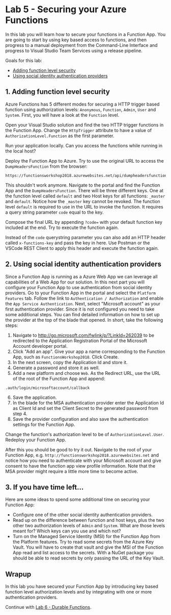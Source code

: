 # Lab 5 - Securing your Azure Functions

In this lab you will learn how to secure your functions in a Function App. You are going to start by using key based access to functions, and then progress to a manual deployment from the Command-Line Interface and progress to Visual Studio Team Services using a release pipeline.

Goals for this lab: 
- [Adding function level security](#1)
- [Using social identity authentication providers](#2)

## <a name="1"></a>1. Adding function level security

Azure Functions has 5 different modes for securing a HTTP trigger based function using authorization levels: ```Anonymous```, ```Function```, ```Admin```, ```User``` and ```System```. First, you will have a look at the ```Function``` level.

Open your Visual Studio solution and find the two HTTP trigger functions in the Function App. Change the ```HttpTrigger``` attribute to have a value of ```AuthorizationLevel.Function``` as the first parameter.

Run your application locally. Can you access the functions while running in the local host?

Deploy the Function App to Azure. Try to use the original URL to access the ```DumpHeadersFunction``` from the browser:
```
https://functionsworkshop2018.azurewebsites.net/api/dumpheadersfunction
```
This shouldn't work anymore. Navigate to the portal and find the Function App and the ```DumpHeadersFunction```.  There will be three different keys. One at the function level called ```default``` and two Host keys for all functions: ```_master``` and ```default```. Notice how the ```_master``` key cannot be revoked. The function level ```default``` is required to use in the URL to invoke the function. It requires a query string parameter ```code``` equal to the key.

Compose the final URL by appending ```?code=``` with your default function key included at the end. Try to execute the function again.

Instead of the ```code``` querystring parameter you can also add an HTTP header called ```x-functions-key``` and pass the key in here. Use Postman or the VSCode REST Client to apply this header and execute the function again. 

## <a name="2"></a>2. Using social identity authentication providers

Since a Function App is running as a Azure Web App we can leverage all capabilities of a Web App for our solution. In this next part you will configure your Function App to use authentication from social identity providers.
Go to your Function App in the portal and select the ```Platform Features``` tab. Follow the link to ```Authentication / Authorization``` and enable the ```App Service Authentication```. Next, select "Microsoft account" as your first authentication provider. Since it is not configured you need to take some additional steps. You can find detailed information on how to set up the provider at the top of the blade that opened. In short, take the following steps:

1. Navigate to http://go.microsoft.com/fwlink/p/?LinkId=262039 to be redirected to the Application Registration Portal of the Microsoft Account developer portal.
2. Click "Add an app". Give your app a name corresponding to the Function App, such as ```FunctionsWorkshop2018```. Click Create.
3. In the next screen, copy the Application Id and store it. 
4. Generate a password and store it as well.
5. Add a new platform and choose ```Web```. As the Redirect URL, use the URL of the root of the Function App and append: 
```
.auth/login/microsoftaccount/callback
``` 
6. Save the application.
7. In the blade for the MSA authentication provider enter the Application Id as Client Id and set the Client Secret to the generated password from step 4.
8. Save the provider configuration and also save the authentication settings for the Function App.

Change the function's authorization level to be of ```AuthorizationLevel.User```. Redeploy your Function App.
	
After this you should be good to try it out. Navigate to the root of your Function App, e.g. ```http://functionsworkshop2018.azurewebsites.net``` and notice how you need to authenticate with your Microsoft account and give consent to have the function app view profile information.
Note that the MSA provider might require a little more time to become active.

## <a name="3"></a>3. If you have time left...

Here are some ideas to spend some additional time on securing your Function App:
- Configure one of the other social identity authentication providers.
- Read up on the difference between function and host keys, plus the two other two authorization levels of ```Admin``` and ```System```. What are those levels meant for? Which keys can you use and which not?
- Turn on the Managed Service Identity (MSI) for the Function App from the Platform features. Try to read some secrets from the Azure Key Vault. You will have to create that vault and give the MSI of the Function App read and list access to the secrets. With a NuGet package you should be able to read secrets by only passing the URL of the Key Vault.

## Wrapup
In this lab you have secured your Function App by introducing key based function level authorization levels and by integrating with one or more authentication providers. 

Continue with [Lab 6 - Durable Functions](Lab6-DurableFunctions.md).